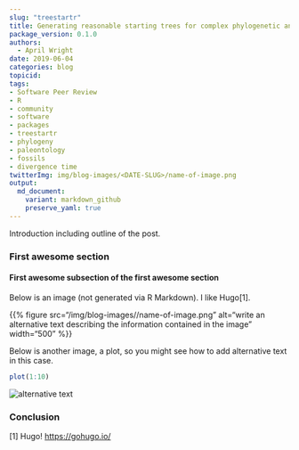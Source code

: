 ```yaml
---
slug: "treestartr"
title: Generating reasonable starting trees for complex phylogenetic analyses
package_version: 0.1.0
authors:
  - April Wright
date: 2019-06-04
categories: blog
topicid:
tags:
- Software Peer Review
- R
- community
- software
- packages
- treestartr
- phylogeny
- paleontology
- fossils
- divergence time
twitterImg: img/blog-images/<DATE-SLUG>/name-of-image.png
output: 
  md_document:
    variant: markdown_github
    preserve_yaml: true
---
```


Introduction including outline of the post.

### First awesome section

#### First awesome subsection of the first awesome section

Below is an image (not generated via R Markdown). I like Hugo[1].

<!--html_preserve-->
{{% figure src=“/img/blog-images/<DATE-SLUG>/name-of-image.png”
alt=“write an alternative text describing the information contained in
the image” width=“500” %}}<!--/html_preserve-->

Below is another image, a plot, so you might see how to add alternative
text in this case.

``` r
plot(1:10)
```

![alternative
text](img/blog-images/2019-06-04-treestartr/chunkname-1.png)

### Conclusion

[1] Hugo!
<a href="https://gohugo.io/" class="uri">https://gohugo.io/</a>
